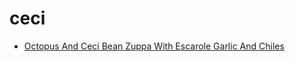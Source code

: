# ceci

 * [Octopus And Ceci Bean Zuppa With Escarole Garlic And Chiles](../index/o/octopus-and-ceci-bean-zuppa-with-escarole-garlic-and-chiles-351349.json)
